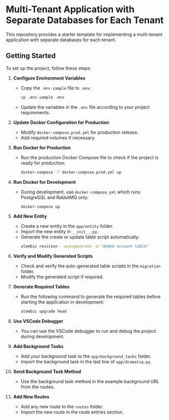 # Multi-Tenant Application with Separate Databases for Each Tenant

This repository provides a starter template for implementing a multi-tenant application with separate databases for each tenant.

## Getting Started

To set up the project, follow these steps:

1. **Configure Environment Variables**
   - Copy the `.env.sample` file to `.env`:
     ```sh
     cp .env.sample .env
     ```
   - Update the variables in the `.env` file according to your project requirements.

2. **Update Docker Configuration for Production**
   - Modify `docker-compose.prod.yml` for production release.
   - Add required volumes if necessary.

3. **Run Docker for Production**
   - Run the production Docker Compose file to check if the project is ready for production:
     ```sh
     docker-compose -f docker-compose.prod.yml up
     ```

4. **Run Docker for Development**
   - During development, use `docker-compose.yml` which runs PostgreSQL and RabbitMQ only:
     ```sh
     docker-compose up
     ```

5. **Add New Entity**
   - Create a new entity in the `app/entity` folder.
   - Import the new entity in `__init__.py`.
   - Generate the create or update table script automatically:
     ```sh
     alembic revision --autogenerate -m "Added account table"
     ```

6. **Verify and Modify Generated Scripts**
   - Check and verify the auto-generated table scripts in the `migration` folder.
   - Modify the generated script if required.

7. **Generate Required Tables**
   - Run the following command to generate the required tables before starting the application in development:
     ```sh
     alembic upgrade head
     ```

8. **Use VSCode Debugger**
   - You can use the VSCode debugger to run and debug the project during development.

9. **Add Background Tasks**
   - Add your background task to the `app/background_tasks` folder.
   - Import the background task in the last line of `app/dramatiq.py`.

10. **Send Background Task Method**
    - Use the background task method in the example background URL from the routes.

11. **Add New Routes**
    - Add any new route to the `routes` folder.
    - Import the new route in the route entries section.

